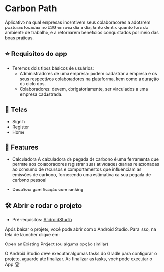 # Carbon Path
Aplicativo na qual empresas incentivem seus colaboradores a adotarem posturas focadas no ESG em seu dia a dia, tanto dentro quanto fora do ambiente de trabalho, e a retornarem benefícios conquistados por meio das boas práticas.

## ⭐ Requisitos do app
- Teremos dois tipos básicos de usuários:
  - Administradores de uma empresa: podem cadastrar a empresa e os seus respectivos colaboradores na plataforma, bem como a duração do ciclo dos.
  - Colaboradores: devem, obrigatoriamente, ser vinculados a uma empresa cadastrada.



## 📱  Telas
- SignIn
- Register
- Home

## 🔨 Features
- Calculadora
A calculadora de pegada de carbono é uma ferramenta que permite aos colaboradores registrar suas atividades diárias relacionadas ao consumo de recursos e comportamentos que influenciam as emissões de carbono, fornecendo uma estimativa da sua pegada de carbono pessoal.

- Desafios: gamificaçãs com ranking


## 🛠️ Abrir e rodar o projeto
* Pré-requisitos: [AndroidStudio](https://developer.android.com/studio?hl=pt-br)

Após baixar o projeto, você pode abrir com o Android Studio. Para isso, na tela de launcher clique em:

Open an Existing Project (ou alguma opção similar)

O Android Studio deve executar algumas tasks do Gradle para configurar o projeto, aguarde até finalizar. Ao finalizar as tasks, você pode executar o App 🏆

